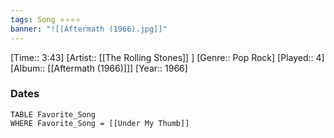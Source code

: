 ```yaml
---
tags: Song ⭐⭐⭐⭐ 
banner: "![[Aftermath (1966).jpg]]"
---
```

[Time:: 3:43]
[Artist:: [[The Rolling Stones]] ]
[Genre:: Pop Rock]
[Played:: 4]
[Album:: [[Aftermath (1966)]]]
[Year:: 1966]
### Dates
````dataview
TABLE Favorite_Song
WHERE Favorite_Song = [[Under My Thumb]]
````